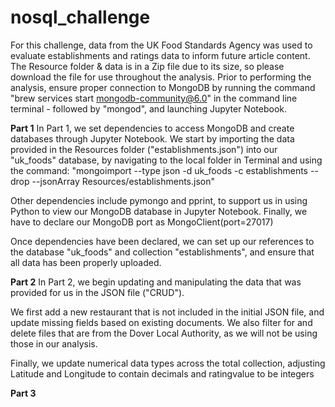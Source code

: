 # nosql_challenge

For this challenge, data from the UK Food Standards Agency was used to evaluate establishments and ratings data to inform future article content. The Resource folder & data is in a Zip file due to its size, so please download the file for use throughout the analysis. 
Prior to performing the analysis, ensure proper connection to MongoDB by running the command "brew services start mongodb-community@6.0" in the command line terminal - followed by "mongod", and launching Jupyter Notebook.

**Part 1**
In Part 1, we set dependencies to access MongoDB and create databases through Jupyter Notebook. We start by importing the data provided in the Resources folder ("establishments.json") into our "uk_foods" database, by navigating to the local folder in Terminal and using the command: "mongoimport --type json -d uk_foods -c establishments --drop --jsonArray Resources/establishments.json"

Other dependencies include pymongo and pprint, to support us in using Python to view our MongoDB database in Jupyter Notebook.
Finally, we have to declare our MongoDB port as MongoClient(port=27017)

Once dependencies have been declared, we can set up our references to the database "uk_foods" and collection "establishments", and ensure that all data has been properly uploaded.

**Part 2**
In Part 2, we begin updating and manipulating the data that was provided for us in the JSON file ("CRUD"). 

We first add a new restaurant that is not included in the initial JSON file, and update missing fields based on existing documents. We also filter for and delete files that are from the Dover Local Authority, as we will not be using those in our analysis.

Finally, we update numerical data types across the total collection, adjusting Latitude and Longitude to contain decimals and ratingvalue to be integers

**Part 3**
